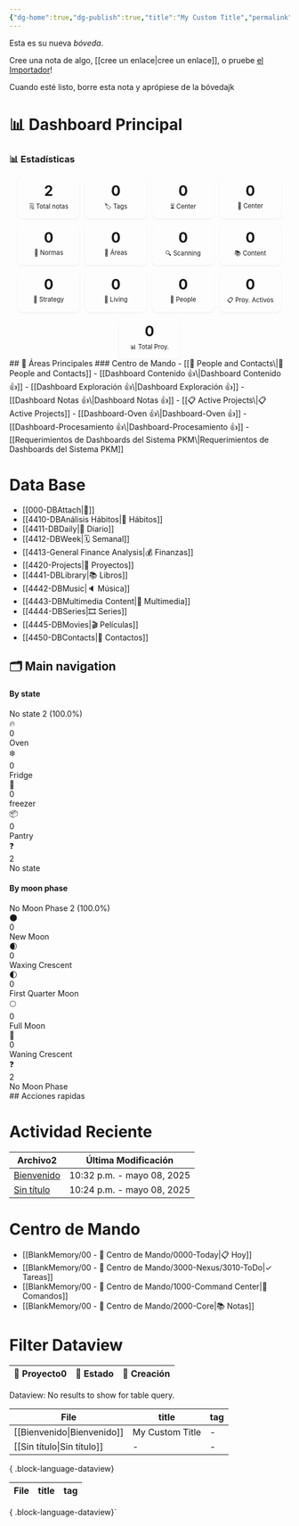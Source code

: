 ```yaml
---
{"dg-home":true,"dg-publish":true,"title":"My Custom Title","permalink":"/bienvenido/","tags":["gardenEntry"],"dgPassFrontmatter":true}
---
```





Esta es su nueva *bóveda*.

Cree una nota de algo, [[cree un enlace\|cree un enlace]], o pruebe [el Importador](https://help.obsidian.md/Plugins/Importer)!

Cuando esté listo, borre esta nota y aprópiese de la bóvedajk



# 📊 Dashboard Principal


<h3><span>📊 Estadísticas</span></h3><div class="dashboard-stats" style="display: flex; flex-wrap: wrap; gap: 10px; justify-content: center;"><div class="stat-item" style="flex: 1 0 80px; max-width: calc(20% - 10px); min-width: 80px; background: var(--background-secondary); border-radius: 8px; padding: 10px; text-align: center; box-shadow: rgba(0, 0, 0, 0.05) 0px 2px 4px;"><div class="stat-value" style="font-size: 1.8em; font-weight: bold; margin-bottom: 5px;">2</div><div class="stat-label" style="font-size: 0.8em; color: var(--text-muted);">🗒️ Total notas</div></div><div class="stat-item" style="flex: 1 0 80px; max-width: calc(20% - 10px); min-width: 80px; background: var(--background-secondary); border-radius: 8px; padding: 10px; text-align: center; box-shadow: rgba(0, 0, 0, 0.05) 0px 2px 4px;"><div class="stat-value" style="font-size: 1.8em; font-weight: bold; margin-bottom: 5px;">0</div><div class="stat-label" style="font-size: 0.8em; color: var(--text-muted);">🏷️ Tags</div></div><div class="stat-item" style="flex: 1 0 80px; max-width: calc(20% - 10px); min-width: 80px; background: var(--background-secondary); border-radius: 8px; padding: 10px; text-align: center; box-shadow: rgba(0, 0, 0, 0.05) 0px 2px 4px;"><div class="stat-value" style="font-size: 1.8em; font-weight: bold; margin-bottom: 5px;">0</div><div class="stat-label" style="font-size: 0.8em; color: var(--text-muted);">⏳ Center</div></div><div class="stat-item" style="flex: 1 0 80px; max-width: calc(20% - 10px); min-width: 80px; background: var(--background-secondary); border-radius: 8px; padding: 10px; text-align: center; box-shadow: rgba(0, 0, 0, 0.05) 0px 2px 4px;"><div class="stat-value" style="font-size: 1.8em; font-weight: bold; margin-bottom: 5px;">0</div><div class="stat-label" style="font-size: 0.8em; color: var(--text-muted);">📍 Center</div></div><div class="stat-item" style="flex: 1 0 80px; max-width: calc(20% - 10px); min-width: 80px; background: var(--background-secondary); border-radius: 8px; padding: 10px; text-align: center; box-shadow: rgba(0, 0, 0, 0.05) 0px 2px 4px;"><div class="stat-value" style="font-size: 1.8em; font-weight: bold; margin-bottom: 5px;">0</div><div class="stat-label" style="font-size: 0.8em; color: var(--text-muted);">📜 Normas</div></div><div class="stat-item" style="flex: 1 0 80px; max-width: calc(20% - 10px); min-width: 80px; background: var(--background-secondary); border-radius: 8px; padding: 10px; text-align: center; box-shadow: rgba(0, 0, 0, 0.05) 0px 2px 4px;"><div class="stat-value" style="font-size: 1.8em; font-weight: bold; margin-bottom: 5px;">0</div><div class="stat-label" style="font-size: 0.8em; color: var(--text-muted);">🧩 Áreas</div></div><div class="stat-item" style="flex: 1 0 80px; max-width: calc(20% - 10px); min-width: 80px; background: var(--background-secondary); border-radius: 8px; padding: 10px; text-align: center; box-shadow: rgba(0, 0, 0, 0.05) 0px 2px 4px;"><div class="stat-value" style="font-size: 1.8em; font-weight: bold; margin-bottom: 5px;">0</div><div class="stat-label" style="font-size: 0.8em; color: var(--text-muted);">🔍 Scanning</div></div><div class="stat-item" style="flex: 1 0 80px; max-width: calc(20% - 10px); min-width: 80px; background: var(--background-secondary); border-radius: 8px; padding: 10px; text-align: center; box-shadow: rgba(0, 0, 0, 0.05) 0px 2px 4px;"><div class="stat-value" style="font-size: 1.8em; font-weight: bold; margin-bottom: 5px;">0</div><div class="stat-label" style="font-size: 0.8em; color: var(--text-muted);">📚 Content</div></div><div class="stat-item" style="flex: 1 0 80px; max-width: calc(20% - 10px); min-width: 80px; background: var(--background-secondary); border-radius: 8px; padding: 10px; text-align: center; box-shadow: rgba(0, 0, 0, 0.05) 0px 2px 4px;"><div class="stat-value" style="font-size: 1.8em; font-weight: bold; margin-bottom: 5px;">0</div><div class="stat-label" style="font-size: 0.8em; color: var(--text-muted);">🚀 Strategy</div></div><div class="stat-item" style="flex: 1 0 80px; max-width: calc(20% - 10px); min-width: 80px; background: var(--background-secondary); border-radius: 8px; padding: 10px; text-align: center; box-shadow: rgba(0, 0, 0, 0.05) 0px 2px 4px;"><div class="stat-value" style="font-size: 1.8em; font-weight: bold; margin-bottom: 5px;">0</div><div class="stat-label" style="font-size: 0.8em; color: var(--text-muted);">📓 Living</div></div><div class="stat-item" style="flex: 1 0 80px; max-width: calc(20% - 10px); min-width: 80px; background: var(--background-secondary); border-radius: 8px; padding: 10px; text-align: center; box-shadow: rgba(0, 0, 0, 0.05) 0px 2px 4px;"><div class="stat-value" style="font-size: 1.8em; font-weight: bold; margin-bottom: 5px;">0</div><div class="stat-label" style="font-size: 0.8em; color: var(--text-muted);">👤 People</div></div><div class="stat-item" style="flex: 1 0 80px; max-width: calc(20% - 10px); min-width: 80px; background: var(--background-secondary); border-radius: 8px; padding: 10px; text-align: center; box-shadow: rgba(0, 0, 0, 0.05) 0px 2px 4px;"><div class="stat-value" style="font-size: 1.8em; font-weight: bold; margin-bottom: 5px;">0</div><div class="stat-label" style="font-size: 0.8em; color: var(--text-muted);">📋 Proy. Activos</div></div><div class="stat-item" style="flex: 1 0 80px; max-width: calc(20% - 10px); min-width: 80px; background: var(--background-secondary); border-radius: 8px; padding: 10px; text-align: center; box-shadow: rgba(0, 0, 0, 0.05) 0px 2px 4px;"><div class="stat-value" style="font-size: 1.8em; font-weight: bold; margin-bottom: 5px;">0</div><div class="stat-label" style="font-size: 0.8em; color: var(--text-muted);">📊 Total Proy.</div></div></div>
## 📍 Áreas Principales
### Centro de Mando
  - [[👤 People and Contacts\|👤 People and Contacts]]
  - [[Dashboard Contenido 👍\|Dashboard Contenido 👍]]
  - [[Dashboard Exploración 👍\|Dashboard Exploración 👍]]
  - [[Dashboard Notas 👍\|Dashboard Notas 👍]]
  - [[📋 Active Projects\|📋 Active Projects]]
  - [[Dashboard-Oven 👍\|Dashboard-Oven 👍]]
  - [[Dashboard-Procesamiento 👍\|Dashboard-Procesamiento 👍]]
  - [[Requerimientos de Dashboards del Sistema PKM\|Requerimientos de Dashboards del Sistema PKM]]

# Data Base
- [[000-DBAttach\|📁]]
- [[4410-DBAnálisis Hábitos\|💪 Hábitos]]
- [[4411-DBDaily\|📅 Diario]]
- [[4412-DBWeek\|🗓️ Semanal]]
- [[4413-General Finance Analysis\|💰 Finanzas]]
- [[4420-Projects\|💭 Proyectos]]
- [[4441-DBLibrary\|📚 Libros]]
- [[4442-DBMusic\|🔈 Música]]
- [[4443-DBMultimedia Content\|🩻 Multimedia]]
- [[4444-DBSeries\|🎞️ Series]]
- [[4445-DBMovies\|🎬 Películas]]
- [[4450-DBContacts\|👥 Contactos]]
## 🗂️ Main navigation


<div class="status-dashboard"><div class="status-category-section"><h4 class="status-category-title">By state</h4><div>
        <div class="status-distribution">
            <div class="dist-bar">
                <div class="dist-segment" style="width: 100%; background-color: var(--estado-sin-estado-color);" title="No state: 2 (100.0%)"></div>
            </div>
            <div class="dist-tooltip">
                <div class="dist-tooltip-item">
                        <span class="dist-tooltip-color" style="background-color: var(--estado-sin-estado-color);"></span>
                        <span class="dist-tooltip-label">No state</span>
                        <span class="dist-tooltip-count">2</span>
                        <span class="dist-tooltip-percent">(100.0%)</span>
                    </div>
            </div>
        </div></div><div class="status-items-container"><div class="stat-item oven">
        <div class="stat-icon">🔥</div>
        <div class="stat-info">
          <div class="stat-value">0</div>
          <div class="stat-label">Oven</div>
        </div>
      </div><div class="stat-item fridge">
        <div class="stat-icon">❄️</div>
        <div class="stat-info">
          <div class="stat-value">0</div>
          <div class="stat-label">Fridge</div>
        </div>
      </div><div class="stat-item idea">
        <div class="stat-icon">🧊</div>
        <div class="stat-info">
          <div class="stat-value">0</div>
          <div class="stat-label">freezer</div>
        </div>
      </div><div class="stat-item pantry">
        <div class="stat-icon">📦</div>
        <div class="stat-info">
          <div class="stat-value">0</div>
          <div class="stat-label">Pantry</div>
        </div>
      </div><div class="stat-item no-status">
        <div class="stat-icon">❓</div>
        <div class="stat-info">
          <div class="stat-value">2</div>
          <div class="stat-label">No state</div>
        </div>
      </div></div></div><div class="status-category-section"><h4 class="status-category-title">By moon phase</h4><div>
        <div class="status-distribution">
            <div class="dist-bar">
                <div class="dist-segment" style="width: 100%; background-color: var(--estado-sin-estado-color);" title="No Moon Phase: 2 (100.0%)"></div>
            </div>
            <div class="dist-tooltip">
                <div class="dist-tooltip-item">
                        <span class="dist-tooltip-color" style="background-color: var(--estado-sin-estado-color);"></span>
                        <span class="dist-tooltip-label">No Moon Phase</span>
                        <span class="dist-tooltip-count">2</span>
                        <span class="dist-tooltip-percent">(100.0%)</span>
                    </div>
            </div>
        </div></div><div class="status-items-container"><div class="stat-item new-moon">
        <div class="stat-icon">🌑</div>
        <div class="stat-info">
          <div class="stat-value">0</div>
          <div class="stat-label">New Moon</div>
        </div>
      </div><div class="stat-item waxing-crescent">
        <div class="stat-icon">🌒</div>
        <div class="stat-info">
          <div class="stat-value">0</div>
          <div class="stat-label">Waxing Crescent</div>
        </div>
      </div><div class="stat-item first-quarter">
        <div class="stat-icon">🌓</div>
        <div class="stat-info">
          <div class="stat-value">0</div>
          <div class="stat-label">First Quarter Moon</div>
        </div>
      </div><div class="stat-item full-moon">
        <div class="stat-icon">🌕</div>
        <div class="stat-info">
          <div class="stat-value">0</div>
          <div class="stat-label">Full Moon</div>
        </div>
      </div><div class="stat-item crescent-moon">
        <div class="stat-icon">🌙</div>
        <div class="stat-info">
          <div class="stat-value">0</div>
          <div class="stat-label">Waning Crescent</div>
        </div>
      </div><div class="stat-item no-lunar">
        <div class="stat-icon">❓</div>
        <div class="stat-info">
          <div class="stat-value">2</div>
          <div class="stat-label">No Moon Phase</div>
        </div>
      </div></div></div></div>
## Acciones rapidas






# Actividad Reciente

<div><table class="dataview table-view-table"><thead class="table-view-thead"><tr class="table-view-tr-header"><th class="table-view-th"><span>Archivo</span><span class="dataview small-text">2</span></th><th class="table-view-th"><span>Última Modificación</span></th></tr></thead><tbody class="table-view-tbody"><tr><td><span><a data-tooltip-position="top" aria-label="Bienvenido.md" data-href="Bienvenido.md" href="Bienvenido.md" class="internal-link" target="_blank" rel="noopener nofollow">Bienvenido</a></span></td><td>10:32 p.m. - mayo 08, 2025</td></tr><tr><td><span><a data-tooltip-position="top" aria-label="Sin título.md" data-href="Sin título.md" href="Sin título.md" class="internal-link" target="_blank" rel="noopener nofollow">Sin título</a></span></td><td>10:24 p.m. - mayo 08, 2025</td></tr></tbody></table></div>

# Centro de Mando

- [[BlankMemory/00 - 📍 Centro de Mando/0000-Today\|📋 Hoy]]
- [[BlankMemory/00 - 📍 Centro de Mando/3000-Nexus/3010-ToDo\|✓ Tareas]]
- [[BlankMemory/00 - 📍 Centro de Mando/1000-Command Center\|💬 Comandos]]
- [[BlankMemory/00 - 📍 Centro de Mando/2000-Core\|📚 Notas]]



# Filter Dataview

<div><table class="dataview table-view-table"><thead class="table-view-thead"><tr class="table-view-tr-header"><th class="table-view-th"><span>📄 Proyecto</span><span class="dataview small-text">0</span></th><th class="table-view-th"><span>📝 Estado</span></th><th class="table-view-th"><span>📅 Creación</span></th></tr></thead><tbody class="table-view-tbody"></tbody></table><div class="dataview dataview-error-box"><p class="dataview dataview-error-message">Dataview: No results to show for table query.</p></div></div>


| File                          | title           | tag |
| ----------------------------- | --------------- | --- |
| [[Bienvenido\|Bienvenido]] | My Custom Title | \-  |
| [[Sin título\|Sin título]] | \-              | \-  |

{ .block-language-dataview}

| File | title | tag |
| ---- | ----- | --- |

{ .block-language-dataview}`
